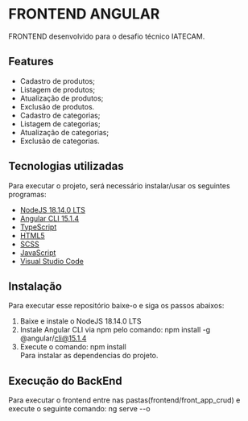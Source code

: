 # FRONTEND ANGULAR
FRONTEND desenvolvido para o desafio técnico IATECAM.

## Features
- Cadastro de produtos;
- Listagem de produtos;
- Atualização de produtos;
- Exclusão de produtos.
- Cadastro de categorias;
- Listagem de categorias;
- Atualização de categorias;
- Exclusão de categorias.

## Tecnologias utilizadas
Para executar o projeto, será necessário instalar/usar os seguintes programas:
* [NodeJS 18.14.0 LTS](https://nodejs.org/en/)
* [Angular CLI 15.1.4](https://angular.io/cli)
* [TypeScript](https://www.typescriptlang.org)
* [HTML5](https://www.w3schools.com/html/html_intro.asp)
* [SCSS](https://sass-lang.com/documentation/syntax)
* [JavaScript](https://www.javascript.com)
* [Visual Studio Code](https://code.visualstudio.com/download)

## Instalação 
Para executar esse repositório baixe-o e siga os passos abaixos:
1. Baixe e instale o NodeJS 18.14.0 LTS
2. Instale Angular CLI via npm pelo comando: npm install -g @angular/cli@15.1.4
3. Execute o comando: npm install <br>
    Para instalar as dependencias do projeto.

## Execução do BackEnd
Para executar o frontend entre nas pastas(frontend/front_app_crud) e execute o seguinte comando: ng serve --o
